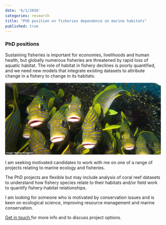 ```yaml
---
date: '6/1/2016'
categories: research
title: "PhD position on fisheries dependence on marine habitats"
published: true  
---
```


### PhD positions

Sustaining fisheries is important for economies, livelihoods and human health, but globally numerous fisheries are threatened by rapid loss of aquatic habitat. The role of habitat in fishery declines is poorly quantified, and we need new models that integrate existing datasets to attribute change in a fishery to change in its habitats.  

<div class = "small_image">
<img src ="sweetlips.jpg" alt="Image" class="image_float"/>
</div>  

I am seeking motivated candidates to work with me on one of a range of projects relating to marine ecology and fisheries.

The PhD projects are flexible but may include analysis of coral reef datasets to understand how fishery species relate to their habitats and/or field work to quantify fishery-habitat relationships.  

I am looking for someone who is motivated by conservation issues and is keen on ecological science, improving resource management and marine conservation.  

<a href="mailto:chris.brown@griffith.edu.au"> Get in touch </a> for more info and to discuss project options.  

